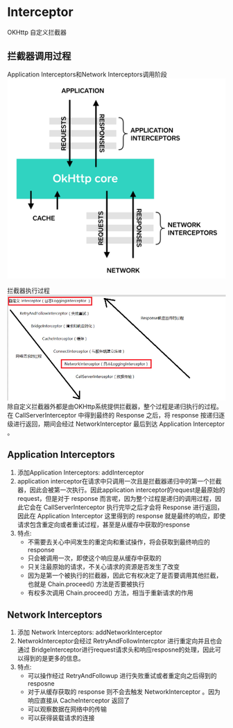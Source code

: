 # Interceptor
OKHttp 自定义拦截器

## 拦截器调用过程  

Application Interceptors和Network Interceptors调用阶段  
![interceptors-called](../../lib/pic/java/okhttp/interceptors-called.png)  

拦截器执行过程  
![interceptors-process](../../lib/pic/java/okhttp/interceptors-process.webp)  
除自定义拦截器外都是由OKHttp系统提供拦截器，整个过程是递归执行的过程。在 CallServerInterceptor 中得到最终的 Response 之后，将 response 按递归逐级进行返回，期间会经过 NetworkInterceptor 最后到达 Application Interceptor 。

## Application Interceptors  
1. 添加Application Interceptors: addInterceptor
2. application interceptor在请求中只调用一次且是拦截器递归中的第一个拦截器，因此会被第一次执行。因此application interceptor的request是最原始的request，但是对于 response 而言呢，因为整个过程是递归的调用过程，因此它会在 CallServerInterceptor 执行完毕之后才会将 Response 进行返回，因此在 Application Interceptor 这里得到的 response 就是最终的响应，即使请求包含重定向或者重试过程，甚至是从缓存中获取的response  
3. 特点: 
    - 不需要去关心中间发生的重定向和重试操作，将会获取到最终响应的response 
    - 只会被调用一次，即使这个响应是从缓存中获取的
    - 只关注最原始的请求，不关心请求的资源是否发生了改变
    - 因为是第一个被执行的拦截器，因此它有权决定了是否要调用其他拦截，也就是 Chain.proceed() 方法是否要被执行
    - 有权多次调用 Chain.proceed() 方法，相当于重新请求的作用

## Network Interceptors  
1. 添加 Network Interceptors: addNetworkInterceptor
2. NetwrokInterceptor会经过 RetryAndFollowIntercptor 进行重定向并且也会通过 BridgeInterceptor进行request请求头和响应resposne的处理，因此可以得到的是更多的信息。
3. 特点:
    - 可以操作经过 RetryAndFollowup 进行失败重试或者重定向之后得到的resposne
    - 对于从缓存获取的 response 则不会去触发 NetworkInterceptor 。因为响应直接从 CacheInterceptor 返回了
    - 可以观察数据在网络中的传输
    - 可以获得装载请求的连接